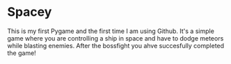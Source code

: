 # Spacey
This is my first Pygame and the first time I am using Github.
It's a simple game where you are controlling a ship in space and have to dodge meteors while blasting enemies. After the bossfight you ahve succesfully completed the game!
